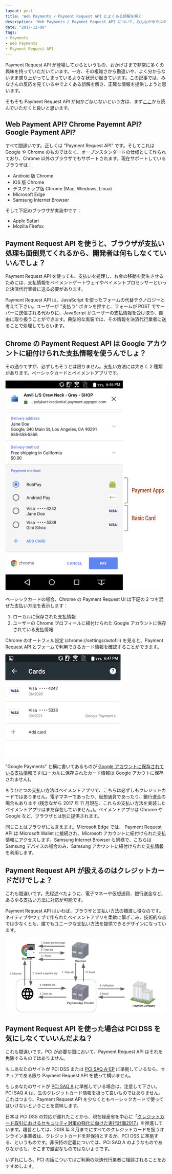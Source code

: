 ```yaml
---
layout: post
title: 'Web Payments / Payment Request API によくある誤解を解く'
description: 'Web Payments / Payment Request API について、みんながあやふやに理解している部分をはっきりさせます'
date: "2017-12-08"
tags:
- Payments
- Web Payments
- Payment Request API
---
```

Payment Request API が登場してからというもの、おかげさまで非常に多くの興味を持っていただいています。一方、その複雑さから勘違いや、よく分からないまま盛り上がってしまっているような状況が起きています。この記事では、みなさんの反応を見ている中でよくある誤解を解き、正確な情報を提供しようと思います。

そもそも Payment Request API が何かご存じないという方は、まず[ここ](/2017/07/conversion-api.html)から読んでいただくと良いと思います。
<!-- excerpt -->

## Web Payment API? Chrome Payemnt API? Google Payment API?
すべて間違いです。正しくは "Payment Request API" です。そしてこれは Google や Chrome のものではなく、オープンスタンダードの仕様として作られており、Chrome 以外のブラウザでもサポートされます。現在サポートしているブラウザは：

* Android 版 Chrome
* iOS 版 Chrome
* デスクトップ版 Chrome (Mac, Windows, Linux)
* Microsoft Edge
* Samsung Internet Browser

そして下記のブラウザが実装中です：

* Apple Safari
* Mozilla Firefox

## Payment Request API を使うと、ブラウザが支払い処理も面倒見てくれるから、開発者は何もしなくていいんでしょ？
Payment Request API を使っても、支払いを処理し、お金の移動を発生させるためには、支払情報をペイメントゲートウェイやペイメントプロセッサーといった決済代行業者に送る必要があります。

Payment Request API は、JavaScript を使ったフォームの代替テクノロジーと考えて下さい。ユーザーが "支払う" ボタンを押すと、フォームが POST でサーバーに送信される代わりに、JavaScript がユーザーの支払情報を受け取り、自由に取り扱うことができます。典型的な実装では、その情報を決済代行業者に送ることで処理してもらいます。

## Chrome の Payment Request API は Google アカウントに紐付けられた支払情報を使うんでしょ？
その通りですが、必ずしもそうとは限りません。支払い方法には大きく 2 種類があります。ベーシックカードとペイメントアプリです。

![](/images/2017/payment_methods.png)

ベーシックカードの場合、Chrome の Payment Request UI は下記の 2 つを混ぜた支払い方法を表示します：

1. ローカルに保存された支払情報
2. ユーザーの Chrome プロフィールに紐付けられた Google アカウントに保存されている支払情報

Chrome のオートフィル設定 (chrome://settings/autofill) を見ると、Payment Request API とフォームで利用できるカード情報を確認することができます。

![](/images/2017/autofill_cards.png)

"Google Payments" と横に書いてあるものが [Google アカウントに保存されている支払情報](https://payments.google.com/)です(ローカルに保存されたカード情報は Google アカウトに保存されません)。

もうひとつの支払い方法はペイメントアプリで、こちらは必ずしもクレジットカードではありません。電子マネーであったり、仮想通貨であったり、銀行送金の場合もあります (残念ながら 2017 年 11 月現在、これらの支払い方法を実装したペイメントアプリはまだ存在していません。)。ペイメントアプリは Chrome や Google など、ブラウザとは別に提供されます。

同じことはブラウザにも言えます。Microsoft Edge では、 Payment Request API は Microsoft Wallet に接続され、Microsoft アカウントに紐付けられた支払情報にアクセスします。Samsung Internet Browser も同様で、こちらは Samsung デバイスの場合のみ、Samsung アカウントに紐付けられた支払情報を利用します。

## Payment Request API が扱えるのはクレジットカードだけでしょ？
これも間違いです。先程述べたように、電子マネーや仮想通貨、銀行送金など、あらゆる支払い方法に対応が可能です。

Payment Request API はいわば、ブラウザと支払い方法の橋渡し役なのです。ネイティブやウェブで作られたペイメントアプリを柔軟に繋ぎこみ、技術的な点では少なくとも、誰でもユニークな支払い方法を提供できるデザインになっています。

![](/images/2017/payment_app.png)

## Payment Request API を使った場合は PCI DSS を気にしなくていいんだよね？
これも間違いです。PCI が必要な国において、Payment Request API はそれを免除するものではありません。

もしあなたのサイトが PCI DSS または [PCI SAQ A-EP](https://www.pcisecuritystandards.org/documents/PCI-DSS-v3_2-SAQ-A_EP.pdf) に準拠しているなら、セキュアである限り Payment Request API を使って構いません。

もしあなたのサイトが [PCI SAQ A](https://www.pcisecuritystandards.org/documents/PCI-DSS-v3_2-SAQ-A.pdf) に準拠している場合は、注意して下さい。PCI SAQ A は、生のクレジットカード情報を扱って良いものではありません。これはつまり、Payment Request API を少なくともベーシックカードで使ってはいけないということを意味します。

日本は PCI DSS の対応が遅れたことから、現在経産省を中心に「[クレジットカード取引におけるセキュリティ対策の強化に向けた実行計画2017](http://www.meti.go.jp/press/2016/03/20170308003/20170308003.html)」を推進しています。趣旨としては、2018 年 3 月までにすべてのクレジットカードを扱うオンライン事業者は、クレジットカードを非保持とするか、PCI DSS に準拠する、というものです。非保持の定義については、PCI SAQ A のようなものでありながらも、そこまで厳密なものではないようです。

いずれにしろ、PCI の話についてはご利用の決済代行業者に相談されることをおすすめします。